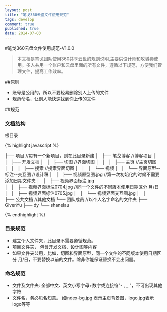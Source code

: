 ```yaml
---
layout: post
title: "笔戈360云盘文件使用规范"
tags: develop
comment: true
published: true
date: 2014-07-03
---
```


#笔戈360云盘文件使用规范-V1.0.0

>本文档是笔戈团队使用360共享云盘的规则说明,主要供设计师和攻城狮使用。多人共用一个账户和云盘里面的所有文件，遵循以下规范，方便我们管理文件，提高工作效率。

##原则
*  账号是公用的，所以不要轻易删除别人上传的文件
*  规范命名，让别人能快速找到你上传的文件

##规范
###  文档结构
根目录

{% highlight javascript %}

├── 项目		//每有一个新项目，则在此目录新建
│   ├── 笔戈博客		//博客项目
│   │   ├── 开发文档
│   │   ├── 切图		//界面切图
│   │   │   ├── 主页		//主页切图
│   │   │   ├── 搜索		//搜索界面切图
│   │   │   └── 视频
│   │   └── 界面原型--标注--交互图		//设计稿
│   │       ├── 视频原型图.jpg		//第一次初始化的时候不需要添加日期文件夹
│   │       ├── 视频界面标注.jpg	 
│   │       ├── 视频界面标注0704.jpg   //同一个文件的不同版本使用日期区分 月/日
│   │       ├── 视频界面标注0705.jpg
│   │       └── 视频界面交互图.jpg
│   │         
├── 公共文档		//其他文档
└── 团队成员		//以个人名字命名的文件夹
    ├── GivenYu
    ├── dy
    └── shanelau


{% endhighlight %}
### 目录规范
*  建立个人文件夹，此目录不需要遵循规范。
*  项目文件夹， 包含开发文档、设计图等内容
*  如果文件夹公用，比如，切图和界面原型，同一个文件的不同版本使用日期区分 月/日，不要替换以前的文件。除非你能保证替换不会出问题。

### 命名规范
* 文件及文件夹: 全部中文、英文小写字母+数字或连接符"- , _ "，不可出现其他字符
* 文件名，务必见名知意。 如index-bg.jpg  表示主页背景图，logo.jpg表示logo等等  
